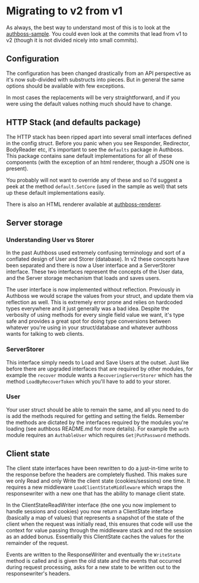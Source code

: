 # Migrating to v2 from v1

As always, the best way to understand most of this is to look at the
[authboss-sample](https://github.com/aarondl/authboss-sample). You could even look at
the commits that lead from v1 to v2 (though it is not divided nicely into small commits).

## Configuration

The configuration has been changed drastically from an API perspective as it's now sub-divided
with substructs into pieces. But in general the same options should be available with few exceptions.

In most cases the replacements will be very straightforward, and if you were using the default values
nothing much should have to change.

## HTTP Stack (and defaults package)

The HTTP stack has been ripped apart into several small interfaces defined in the config struct.
Before you panic when you see Responder, Redirector, BodyReader etc, it's important to see the
`defaults` package in Authboss. This package contains sane default implementations for all of
these components (with the exception of an html renderer, though a JSON one is present).

You probably will not want to override any of these and so I'd suggest a peek at the method
`default.SetCore` (used in the sample as well) that sets up these default implementations
easily.

There is also an HTML renderer available at
[authboss-renderer](https://github.com/aarondl/authboss-renderer).

## Server storage

### Understanding User vs Storer

In the past Authboss used extremely confusing terminology and sort of a conflated
design of User and Storer (database). In v2 these concepts have been separated and
there is now a User interface and a ServerStorer interface. These two interfaces represent
the concepts of the User data, and the Server storage mechanism that loads and saves
users.

The user interface is now implemented without reflection. Previously in Authboss we would
scrape the values from your struct, and update them via reflection as well. This is extremely
error prone and relies on hardcoded types everywhere and it just generally was a bad idea.
Despite the verbosity of using methods for every single field value we want, it's type safe
and provides a great spot for doing type conversions between whatever you're using in your
struct/database and whatever authboss wants for talking to web clients.

### ServerStorer

This interface simply needs to Load and Save Users at the outset. Just like before there
are upgraded interfaces that are required by other modules, for example the `recover` module
wants a `RecoveringServerStorer` which has the method `LoadByRecoverToken` which you'll have
to add to your storer.

### User

Your user struct should be able to remain the same, and all you need to do is add the methods
required for getting and setting the fields. Remember the methods are dictated by the interfaces
required by the modules you're loading (see authboss README.md for more details). For example
the `auth` module requires an `AuthableUser` which requires `Get|PutPassword` methods.

## Client state

The client state interfaces have been rewritten to do a just-in-time write to the response
before the headers are completely flushed. This makes sure we only Read and only Write the
client state (cookies/sessions) one time. It requires a new middleware `LoadClientStateMiddleware`
which wraps the responsewriter with a new one that has the ability to manage client state.

In the ClientStateReadWriter interface (the one you now implement to handle sessions and cookies)
you now return a ClientState interface (basically a map of values) that represents a snapshot of the
state of the client when the request was initially read, this ensures that code will use the context
for value passing through the middleware stack and not the session as an added bonus.
Essentially this ClientState caches the values for the remainder of the request.

Events are written to the ResponseWriter and eventually the `WriteState` method is called and is
given the old state and the events that occurred during request processing, asks for a new state
to be written out to the responsewriter's headers.
